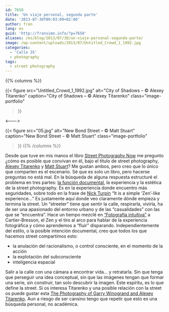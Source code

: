 ```yaml
---
id: 7658
title: 'Un viaje personal, segunda parte'
date: '2013-07-30T09:03:09+02:00'
author: fran
lang: es
guid: 'http://fransimo.info/?p=7658'
aliases: /es/blog/2013/07/30/un-viaje-personal-segunda-parte/
image: /wp-content/uploads/2013/07/Untitled_Crowd_1_1992.jpg
categories:
  - 'Calle 35'
  - photography
tags:
  - street photography
---
```


{{% columns %}}

{{< figure
  src="Untitled_Crowd_1_1992.jpg"
  alt="City of Shadows – © Alexey Titarenko"
  caption="City of Shadows – © Alexey Titarenko"
  class="image-portfolio"
>}}

<--->

{{< figure
  src="05.jpg"
  alt="New Bond Street – © Matt Stuart"
  caption="New Bond Street – © Matt Stuart"
  class="image-portfolio"
>}}
{{% /columns %}}

Desde que tuve en mis manos el
libro [Street Photography Now](http://www.thamesandhudson.com/Street_Photography_Now/9780500289075) me pregunto ¿cómo es
posible que convivan en él, bajo el título de street photography, [Alexey Titarenko](http://www.alexeytitarenko.com/)
y [Matt Stuart](http://www.mattstuart.com/)? Me gustan ambos, pero creo que lo único que comparten es el escenario. Sé
que es solo un libro, pero hacerse preguntas no está mal. En la búsqueda de alguna respuesta estructuré el problema en
tres partes: [la función documental](http://calle35.com/un-viaje-personal/), la experiencia y la estética de la street
photography. Es en la experiencia donde encuentro más seguridades, sobre todo en la frase
de [Nick Turpin](http://www.in-public.com/information/what_is) “It is a simple ‘Zen’-like experience…” Es justamente
aquí donde veo claramente dónde empieza y termina la street. Un “streeter” tiene que sentir la calle, respirarla,
vivirla, ha de ser una apasionado del entorno urbano y de las “casualidades” con las que se “encuentra”. Hace un tiempo
mezclé en [“Fotografía intuitiva”](/posts/2009/01/01_fotografia_intuitiva) a
Cartier-Bresson, el Zen y el tiro al arco para hablar de la experiencia fotográfica y cómo aprendemos a “fluir”
disparando. Independientemente del estilo, o la posible intención documental, creo que todos los que hacemos street
compartimos esto:

- la anulación del racionalismo, o control consciente, en el momento de la acción
- la explotación del subconsciente
- inteligencia espacial

Salir a la calle con una cámara a encontrar vida… y retratarla. Sin que tenga que perseguir una idea conceptual, sin que
las imágenes tengan que formar una serie, sin construir, tan solo descubrir la imagen. Este espíritu, es lo que define
la street. Si os interesa Titarenko y una posible relación con la street os puede gustar
esta [The Photography of Garry Winogrand and Alexey Titarenko](http://www.theasc.com/blog/2009/12/07/street-wise-the-photography-of-garry-winogrand-and-alexey-titarenko/).
Aun a riesgo de ser cansino tengo que repetir que esto es una búsqueda personal, no académica.


